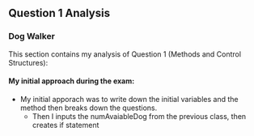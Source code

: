 ## Question 1 Analysis
### Dog Walker

This section contains my analysis of Question 1 (Methods and Control Structures):

#### My initial approach during the exam:
- My initial apporach was to write down the initial variables and the method then breaks down the questions.
  - Then I inputs the numAvaiableDog from the previous class, then creates if statement 
